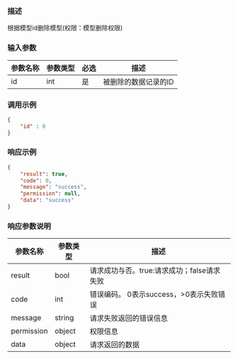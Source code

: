 ### 描述

根据模型id删除模型(权限：模型删除权限)

### 输入参数

| 参数名称 | 参数类型 | 必选 | 描述          |
|------|------|----|-------------|
| id   | int  | 是  | 被删除的数据记录的ID |

### 调用示例

```json
{
    "id" : 0
}
```

### 响应示例

```json
{
    "result": true,
    "code": 0,
    "message": "success",
    "permission": null,
    "data": "success"
}
```

### 响应参数说明

| 参数名称       | 参数类型   | 描述                         |
|------------|--------|----------------------------|
| result     | bool   | 请求成功与否。true:请求成功；false请求失败 |
| code       | int    | 错误编码。 0表示success，>0表示失败错误  |
| message    | string | 请求失败返回的错误信息                |
| permission | object | 权限信息                       |
| data       | object | 请求返回的数据                    |
